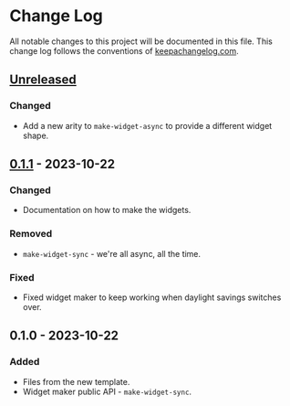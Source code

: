 # Change Log
All notable changes to this project will be documented in this file. This change log follows the conventions of [keepachangelog.com](http://keepachangelog.com/).

## [Unreleased]
### Changed
- Add a new arity to `make-widget-async` to provide a different widget shape.

## [0.1.1] - 2023-10-22
### Changed
- Documentation on how to make the widgets.

### Removed
- `make-widget-sync` - we're all async, all the time.

### Fixed
- Fixed widget maker to keep working when daylight savings switches over.

## 0.1.0 - 2023-10-22
### Added
- Files from the new template.
- Widget maker public API - `make-widget-sync`.

[Unreleased]: https://github.com/freergit/clojure-bbo/compare/0.1.1...HEAD
[0.1.1]: https://github.com/freergit/clojure-bbo/compare/0.1.0...0.1.1
